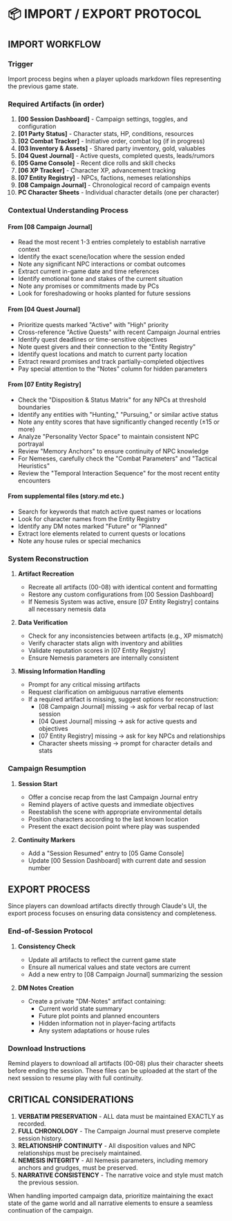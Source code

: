 # 📦 IMPORT / EXPORT PROTOCOL

## IMPORT WORKFLOW

### Trigger
Import process begins when a player uploads markdown files representing the previous game state.

### Required Artifacts (in order)
1. **[00 Session Dashboard]** - Campaign settings, toggles, and configuration
2. **[01 Party Status]** - Character stats, HP, conditions, resources
3. **[02 Combat Tracker]** - Initiative order, combat log (if in progress)
4. **[03 Inventory & Assets]** - Shared party inventory, gold, valuables
5. **[04 Quest Journal]** - Active quests, completed quests, leads/rumors
6. **[05 Game Console]** - Recent dice rolls and skill checks
7. **[06 XP Tracker]** - Character XP, advancement tracking
8. **[07 Entity Registry]** - NPCs, factions, nemeses relationships
9. **[08 Campaign Journal]** - Chronological record of campaign events
10. **PC Character Sheets** - Individual character details (one per character)

### Contextual Understanding Process

#### From [08 Campaign Journal]
* Read the most recent 1-3 entries completely to establish narrative context
* Identify the exact scene/location where the session ended
* Note any significant NPC interactions or combat outcomes
* Extract current in-game date and time references
* Identify emotional tone and stakes of the current situation
* Note any promises or commitments made by PCs
* Look for foreshadowing or hooks planted for future sessions

#### From [04 Quest Journal]
* Prioritize quests marked "Active" with "High" priority 
* Cross-reference "Active Quests" with recent Campaign Journal entries
* Identify quest deadlines or time-sensitive objectives
* Note quest givers and their connection to the "Entity Registry"
* Identify quest locations and match to current party location
* Extract reward promises and track partially-completed objectives
* Pay special attention to the "Notes" column for hidden parameters

#### From [07 Entity Registry]
* Check the "Disposition & Status Matrix" for any NPCs at threshold boundaries
* Identify any entities with "Hunting," "Pursuing," or similar active status
* Note any entity scores that have significantly changed recently (±15 or more)
* Analyze "Personality Vector Space" to maintain consistent NPC portrayal
* Review "Memory Anchors" to ensure continuity of NPC knowledge
* For Nemeses, carefully check the "Combat Parameters" and "Tactical Heuristics"
* Review the "Temporal Interaction Sequence" for the most recent entity encounters

#### From supplemental files (story.md etc.)
* Search for keywords that match active quest names or locations
* Look for character names from the Entity Registry
* Identify any DM notes marked "Future" or "Planned"
* Extract lore elements related to current quests or locations
* Note any house rules or special mechanics

### System Reconstruction

1. **Artifact Recreation**
   - Recreate all artifacts (00-08) with identical content and formatting
   - Restore any custom configurations from [00 Session Dashboard]
   - If Nemesis System was active, ensure [07 Entity Registry] contains all necessary nemesis data

2. **Data Verification**
   - Check for any inconsistencies between artifacts (e.g., XP mismatch)
   - Verify character stats align with inventory and abilities
   - Validate reputation scores in [07 Entity Registry]
   - Ensure Nemesis parameters are internally consistent

3. **Missing Information Handling**
   - Prompt for any critical missing artifacts
   - Request clarification on ambiguous narrative elements
   - If a required artifact is missing, suggest options for reconstruction:
     * [08 Campaign Journal] missing → ask for verbal recap of last session
     * [04 Quest Journal] missing → ask for active quests and objectives
     * [07 Entity Registry] missing → ask for key NPCs and relationships
     * Character sheets missing → prompt for character details and stats

### Campaign Resumption

1. **Session Start**
   - Offer a concise recap from the last Campaign Journal entry
   - Remind players of active quests and immediate objectives
   - Reestablish the scene with appropriate environmental details
   - Position characters according to the last known location
   - Present the exact decision point where play was suspended

2. **Continuity Markers**
   - Add a "Session Resumed" entry to [05 Game Console]
   - Update [00 Session Dashboard] with current date and session number

## EXPORT PROCESS

Since players can download artifacts directly through Claude's UI, the export process focuses on ensuring data consistency and completeness.

### End-of-Session Protocol

1. **Consistency Check**
   - Update all artifacts to reflect the current game state
   - Ensure all numerical values and state vectors are current
   - Add a new entry to [08 Campaign Journal] summarizing the session

2. **DM Notes Creation**
   - Create a private "DM-Notes" artifact containing:
     * Current world state summary
     * Future plot points and planned encounters
     * Hidden information not in player-facing artifacts
     * Any system adaptations or house rules


### Download Instructions

Remind players to download all artifacts (00-08) plus their character sheets before ending the session. 
These files can be uploaded at the start of the next session to resume play with full continuity.


## CRITICAL CONSIDERATIONS

1. **VERBATIM PRESERVATION** - ALL data must be maintained EXACTLY as recorded.
2. **FULL CHRONOLOGY** - The Campaign Journal must preserve complete session history.
3. **RELATIONSHIP CONTINUITY** - All disposition values and NPC relationships must be precisely maintained.
4. **NEMESIS INTEGRITY** - All Nemesis parameters, including memory anchors and grudges, must be preserved.
5. **NARRATIVE CONSISTENCY** - The narrative voice and style must match the previous session.

When handling imported campaign data, prioritize maintaining the exact state of the game world and all narrative elements to ensure a seamless continuation of the campaign.
